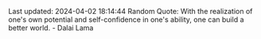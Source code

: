 Last updated: 2024-04-02 18:14:44
Random Quote: With the realization of one's own potential and self-confidence in one's ability, one can build a better world. - Dalai Lama